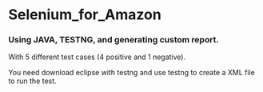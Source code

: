 # Selenium_for_Amazon

### Using JAVA, TESTNG, and generating custom report.
With 5 different test cases (4 positive and 1 negative).

You need download eclipse with testng and use testng to create a XML file to run the test.
